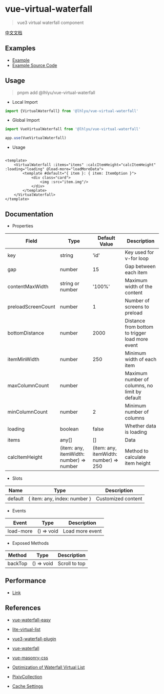 # vue-virtual-waterfall

> vue3 virtual waterfall component

[中文文档](./README.zh.md)

## Examples

- [Example](https://waterfall.tatakai.top)
- [Example Source Code](./src/App.vue)

## Usage

> pnpm add @lhlyu/vue-virtual-waterfall

- Local Import

```ts
import {VirtualWaterfall} from '@lhlyu/vue-virtual-waterfall'
```

- Global Import

```ts
import VueVirtualWaterfall from '@lhlyu/vue-virtual-waterfall'

app.use(VueVirtualWaterfall)
```

- Usage

```vue

<template>
	<VirtualWaterfall :items="items" :calcItemHeight="calcItemHeight" :loading="loading" @load-more="loadMoreData">
		<template #default="{ item }: { item: ItemOption }">
			<div class="card">
				<img :src="item.img"/>
			</div>
		</template>
	</VirtualWaterfall>
</template>
```

## Documentation

- Properties

| Field              | Type                                     | Default Value                         | Description                                     |
|--------------------|------------------------------------------|---------------------------------------|-------------------------------------------------|
| key                | string                                   | 'id'                                  | Key used for v-for loop                         |
| gap                | number                                   | 15                                    | Gap between each item                           |
| contentMaxWidth    | string or number                         | '100%'                                | Maximum width of the content                    |
| preloadScreenCount | number                                   | 1                                     | Number of screens to preload                    |
| bottomDistance     | number                                   | 2000                                  | Distance from bottom to trigger load more event |
| itemMinWidth       | number                                   | 250                                   | Minimum width of each item                      |
| maxColumnCount     | number                                   |                                       | Maximum number of columns, no limit by default  |
| minColumnCount     | number                                   | 2                                     | Minimum number of columns                       |
| loading            | boolean                                  | false                                 | Whether data is loading                         |
| items              | any[]                                    | []                                    | Data                                            |
| calcItemHeight     | (item: any, itemWidth: number) => number | (item: any, itemWidth: number) => 250 | Method to calculate item height                 |

- Slots

| Name    | Type                         | Description        |
|---------|------------------------------|--------------------|
| default | { item: any, index: number } | Customized content |

- Events

| Event     | Type       | Description     |
|-----------|------------|-----------------|
| load-more | () => void | Load more event |

- Exposed Methods

| Method  | Type       | Description   |
|---------|------------|---------------|
| backTop | () => void | Scroll to top |

## Performance

- [Link](https://pagespeed.web.dev/analysis/https-waterfall-tatakai-top/4k2zfz71vl?form_factor=desktop)

## References

- [vue-waterfall-easy](https://github.com/lfyfly/vue-waterfall-easy)
- [lite-virtual-list](https://github.com/wensiyuanseven/lite-virtual-list)
- [vue3-waterfall-plugin](https://github.com/heikaimu/vue3-waterfall-plugin)
- [vue-waterfall](https://github.com/MopTym/vue-waterfall)
- [vue-masonry-css](https://github.com/paulcollett/vue-masonry-css)
- [Optimization of Waterfall Virtual List](https://juejin.cn/post/7166071557284954142)
- [PixivCollection](https://github.com/orilights/PixivCollection)

- [Cache Settings](https://developer.chrome.com/docs/lighthouse/performance/uses-long-cache-ttl/?utm_source=lighthouse&utm_medium=lr)
